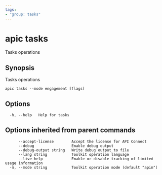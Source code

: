 ```yaml
---
tags:
- "group: tasks"
---
```

# apic tasks

Tasks operations

## Synopsis

Tasks operations

```
apic tasks --mode engagement [flags]
```


## Options

```
  -h, --help   Help for tasks
```

## Options inherited from parent commands

```
      --accept-license        Accept the license for API Connect
      --debug                 Enable debug output
      --debug-output string   Write debug output to file
      --lang string           Toolkit operation language
      --live-help             Enable or disable tracking of limited usage information
  -m, --mode string           Toolkit operation mode (default "apim")
```
